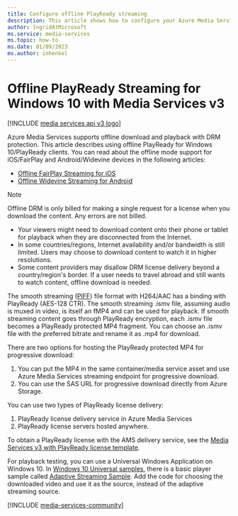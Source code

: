 ```yaml
---
title: Configure offline PlayReady streaming
description: This article shows how to configure your Azure Media Services v3 account for streaming PlayReady for Windows 10 offline.
author: IngridAtMicrosoft
ms.service: media-services
ms.topic: how-to
ms.date: 01/09/2023
ms.author: inhenkel
---
```


<!-- William Zhang -->
<!-- Removed dependencies on external resources 7/13/2022 -IH -->
<!-- Removed .NET code from article, plus editing 9/29/2022 -IH -->

# Offline PlayReady Streaming for Windows 10 with Media Services v3

[!INCLUDE [media services api v3 logo](./includes/v3-hr.md)]

Azure Media Services supports offline download and playback with DRM protection. This article describes using offline PlayReady for Windows 10/PlayReady clients. You can read about the offline mode support for iOS/FairPlay and Android/Widevine devices in the following articles:

- [Offline FairPlay Streaming for iOS](drm-offline-fairplay-for-ios-concept.md)
- [Offline Widevine Streaming for Android](drm-offline-widevine-for-android.md)

> [!NOTE]
> Offline DRM is only billed for making a single request for a license when you download the content. Any errors are not billed.

* Your viewers might need to download content onto their phone or tablet for playback when they are disconnected from the Internet.
* In some countries/regions, Internet availability and/or bandwidth is still limited. Users may choose to download content to watch it in higher resolutions.
* Some content providers may disallow DRM license delivery beyond a country/region's border. If a user needs to travel abroad and still wants to watch content, offline download is needed.

The smooth streaming ([PIFF](/iis/media/smooth-streaming/protected-interoperable-file-format)) file format with H264/AAC has a binding with PlayReady (AES-128 CTR). The smooth streaming .ismv file, assuming audio is muxed in video, is itself an fMP4 and can be used for playback. If smooth streaming content goes through PlayReady encryption, each .ismv file becomes a PlayReady protected MP4 fragment. You can choose an .ismv file with the preferred bitrate and rename it as .mp4 for download.

There are two options for hosting the PlayReady protected MP4 for progressive download:

1. You can put the MP4 in the same container/media service asset and use Azure Media Services streaming endpoint for progressive download.
1. You can use the SAS URL for progressive download directly from Azure Storage.

You can use two types of PlayReady license delivery:

1. PlayReady license delivery service in Azure Media Services
1. PlayReady license servers hosted anywhere.

To obtain a PlayReady license with the AMS delivery service, see the [Media Services v3 with PlayReady license template](drm-playready-license-template-concept.md).

For playback testing, you can use a Universal Windows Application on Windows 10. In [Windows 10 Universal samples](https://github.com/Microsoft/Windows-universal-samples), there is a basic player sample called [Adaptive Streaming Sample](https://github.com/Microsoft/Windows-universal-samples/tree/master/Samples/AdaptiveStreaming). Add the code for choosing the downloaded video and use it as the source, instead of the adaptive streaming source.

[!INCLUDE [media-services-community](includes/media-services-community.md)]
